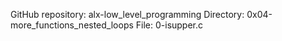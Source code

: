 GitHub repository: alx-low_level_programming
Directory: 0x04-more_functions_nested_loops
File: 0-isupper.c
